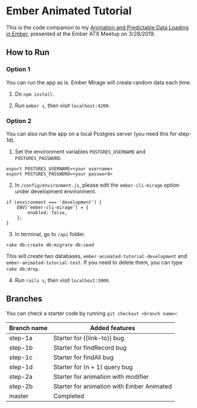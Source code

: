 # Ember Animated Tutorial

This is the code companion to my [Animation and Predictable Data Loading in Ember](https://crunchingnumbers.live/), presented at the Ember ATX Meetup on 3/28/2019.

## How to Run

### Option 1

You can run the app as is. Ember Mirage will create random data each time.

1. Do `npm install`.

2. Run `ember s`, then visit `localhost:4200`.

### Option 2

You can also run the app on a local Postgres server (you need this for step-1d).

1. Set the environment variables `POSTGRES_USERNAME` and `POSTGRES_PASSWORD`.
```
export POSTGRES_USERNAME=<your username>
export POSTGRES_PASSWORD=<your password>
```

2. In `/config/environment.js`, please edit the `ember-cli-mirage` option under development environment.
```
if (environment === 'development') {
    ENV['ember-cli-mirage'] = {
        enabled: false,
    };
}
```

3. In terminal, go to `/api` folder.
```
rake db:create db:migrate db:seed
```
This will create two databases, `ember-animated-tutorial-development` and `ember-animated-tutorial-test`. If you need to delete them, you can type `rake db:drop`.

4. Run `rails s`, then visit `localhost:3000`.

## Branches

You can check a starter code by running `git checkout <branch name>`:

| Branch name | Added features                            |
| ----------- | ----------------------------------------- |
| step-1a     | Starter for {{link-to}} bug               |
| step-1b     | Starter for findRecord bug                |
| step-1c     | Starter for findAll bug                   |
| step-1d     | Starter for (n + 1) query bug             |
| step-2a     | Starter for animation with modifier       |
| step-2b     | Starter for animation with Ember Animated |
| master      | Completed                                 |
